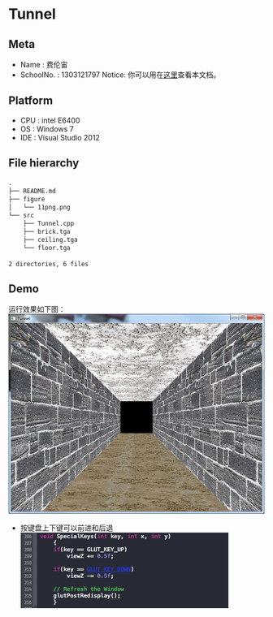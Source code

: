 Tunnel
======

## Meta
* Name      : 费伦宙
* SchoolNo. : 1303121797
Notice: 你可以用在[这里]()查看本文档。

## Platform
* CPU : intel E6400
* OS  : Windows 7
* IDE : Visual Studio 2012


## File hierarchy
```
.
├── README.md
├── figure
│   └── 11png.png
└── src
    ├── Tunnel.cpp
    ├── brick.tga
    ├── ceiling.tga
    └── floor.tga

2 directories, 6 files
```


## Demo
运行效果如下图：
![pic](figure/11png.png)
* 按键盘上下键可以前进和后退
![key](figure/codesnapshot.png)


